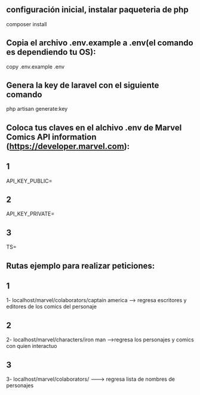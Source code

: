 ## configuración inicial, instalar paqueteria de php

composer install

## Copia el archivo .env.example a .env(el comando es dependiendo tu OS):

copy .env.example .env

## Genera la key de laravel con el siguiente comando

php artisan generate:key

## Coloca tus claves en el alchivo .env de Marvel Comics API information (https://developer.marvel.com):

## 1

API_KEY_PUBLIC=

## 2

API_KEY_PRIVATE=

## 3

TS=

## Rutas ejemplo para realizar peticiones:

## 1

1- localhost/marvel/colaborators/captain america --> regresa escritores y editores de los comics del personaje

## 2

2- localhost/marvel/characters/iron man -->regresa los personajes y comics con quien interactuo

## 3

3- localhost/marvel/colaborators/ ---> regresa lista de nombres de personajes
